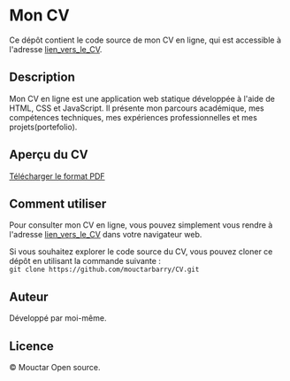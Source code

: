 # Mon CV 

Ce dépôt contient le code source de mon CV en ligne, qui est accessible à l'adresse [lien_vers_le_CV](https://mouctar.fr).

## Description

Mon CV en ligne est une application web statique développée à l'aide de HTML, CSS et JavaScript. Il présente mon parcours académique, mes compétences techniques, 
mes expériences professionnelles et mes projets(portefolio).

## Aperçu du CV

[Télécharger le format PDF](web/docs/#)

## Comment utiliser

Pour consulter mon CV en ligne, vous pouvez simplement vous rendre à l'adresse [lien_vers_le_CV](https://mouctar.fr) dans votre navigateur web.

Si vous souhaitez explorer le code source du CV, vous pouvez cloner ce dépôt en utilisant la commande suivante :<br>
```git clone https://github.com/mouctarbarry/CV.git```


## Auteur

Développé par moi-même.

## Licence

© Mouctar
Open source.

